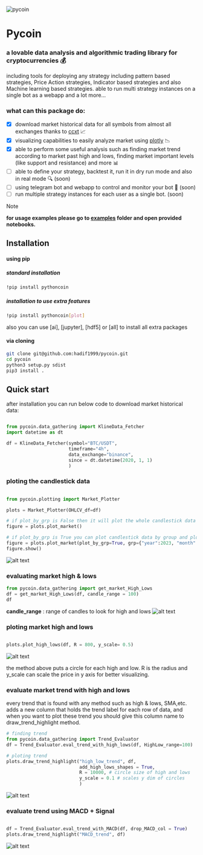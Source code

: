 ![pycoin](https://github.com/hadif1999/pycoin/blob/master/pics/pycoin_simpleLogo.png?raw=true)
# Pycoin

### a lovable data analysis and algorithmic trading library for cryptocurrencies :moneybag:
including tools for deploying any strategy including pattern based strategies,
Price Action strategies, Indicator based strategies and also Machine learning based strategies. 
able to run multi strategy instances on a single bot as a webapp and a lot more...
### what can this package do:
- [x] download market historical data for all symbols from almost all exchanges thanks to [ccxt](https://github.com/ccxt/ccxt) :chart_with_upwards_trend: 
- [x] visualizing capabilities to easily analyze market using [plotly](https://github.com/plotly/plotly.py) :chart_with_downwards_trend:
- [x] able to perform some useful analysis such as finding market trend according to market past high and lows, finding market important levels (like support and resistance) and more :bar_chart:
- [ ] able to define your strategy, backtest it, run it in dry run mode and also in real mode :mag: (soon)
- [ ] using telegram bot and webapp to control and monitor your bot :robot: (soon)  
- [ ] run multiple strategy instances for each user as a single bot. (soon) 

>[!NOTE]
>**for usage examples please go to [examples](https://github.com/hadif1999/pycoin/tree/master/examples) folder and open provided notebooks.**

## Installation
#### using pip
##### standard installation
```bash
!pip install pythoncoin
```
##### installation to use extra features
```bash 
!pip install pythoncoin[plot] 
```
also you can use [ai], [jupyter], [hdf5] or [all] to install all extra packages

#### via cloning
```bash
git clone git@github.com:hadif1999/pycoin.git
cd pycoin
python3 setup.py sdist
pip3 install .
```
## Quick start

after installation you can run below code to download market historical data:

```python 

from pycoin.data_gathering import KlineData_Fetcher
import datetime as dt

df = KlineData_Fetcher(symbol="BTC/USDT", 
                       timeframe="4h", 
                       data_exchange="binance",
                       since = dt.datetime(2020, 1, 1)
                       )

```

### ploting the candlestick data
```python

from pycoin.plotting import Market_Plotter

plots = Market_Plotter(OHLCV_df=df)

# if plot_by_grp is False then it will plot the whole candlestick data
figure = plots.plot_market()

# if plot_by_grp is True you can plot candlestick data by group and plot a specific year, month,etc.
figure = plots.plot_market(plot_by_grp=True, grp={"year":2023, "month":2})
figure.show()

```

![alt text](https://github.com/hadif1999/pycoin/blob/master/pics/btc_h4_2023.2_candlestick.png?raw=true)

### evaluating market high & lows
```python
from pycoin.data_gathering import get_market_High_Lows
df = get_market_High_Lows(df, candle_range = 100)
df                                                     
```
**candle_range** : range of candles to look for high and lows 
![alt text](https://github.com/hadif1999/pycoin/blob/master/pics/HighLow_df.png?raw=true)

### ploting market high and lows
```python

plots.plot_high_lows(df, R = 800, y_scale= 0.5)

```
![alt text](https://github.com/hadif1999/pycoin/blob/master/pics/btc_h4_HighLows_2020:2024.png?raw=true)

the method above puts a circle for each high and low. 
R is the radius and y_scale can scale the price in y axis for better visualizing.

### evaluate market trend with high and lows
every trend that is found with any method such as high & lows, SMA,etc. adds a new column that holds the trend label for each row of data, and when you want to plot these trend you should give this column name to draw_trend_highlight method.

```python
# finding trend 
from pycoin.data_gathering import Trend_Evaluator
df = Trend_Evaluator.eval_trend_with_high_lows(df, HighLow_range=100)

# ploting trend
plots.draw_trend_highlight("high_low_trend", df, 
                           add_high_lows_shapes = True,
                           R = 10000, # circle size of high and lows 
                           y_scale = 0.1 # scales y dim of circles 
                           )

```
![alt text](https://github.com/hadif1999/pycoin/blob/master/pics/btc_h4_2020:2023_trend.png?raw=true)
### evaluate trend using MACD + Signal
```python

df = Trend_Evaluator.eval_trend_with_MACD(df, drop_MACD_col = True)
plots.draw_trend_highlight("MACD_trend", df)

```
![alt text](https://github.com/hadif1999/pycoin/blob/master/pics/btc_h4_2020:2023_MACD_trend.png?raw=true)







